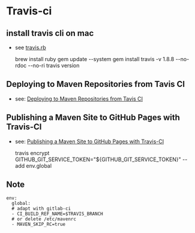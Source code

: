 
# Travis-ci

## install travis cli on mac

* see [travis.rb](https://github.com/travis-ci/travis.rb#installation)

    brew install ruby
    gem update --system
    gem install travis -v 1.8.8 --no-rdoc --no-ri
    travis version

## Deploying to Maven Repositories from Tavis CI

* see: [Deploying to Maven Repositories from Tavis CI](https://vzurczak.wordpress.com/2014/09/23/deploying-to-maven-repositories-from-tavis-ci/)

## Publishing a Maven Site to GitHub Pages with Travis-CI

* see: [Publishing a Maven Site to GitHub Pages with Travis-CI](https://blog.lanyonm.org/articles/2015/12/19/publish-maven-site-github-pages-travis-ci.html)


    travis encrypt GITHUB_GIT_SERVICE_TOKEN="${GITHUB_GIT_SERVICE_TOKEN}" --add env.global

## Note

    env:
      global:
      # adapt with gitlab-ci
      - CI_BUILD_REF_NAME=$TRAVIS_BRANCH
      # or delete /etc/mavenrc
      - MAVEN_SKIP_RC=true
